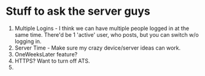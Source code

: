 #  Stuff to ask the server guys

1. Multiple Logins - I think we can have multiple people logged in at the same time. There'd be 1 'active' user, who posts, but you can switch w/o logging in.
2. Server Time - Make sure my crazy device/server ideas can work.
3. OneWeeksLater feature?
4. HTTPS? Want to turn off ATS.
5. 


